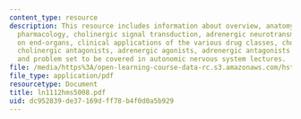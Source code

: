 ```yaml
---
content_type: resource
description: This resource includes information about overview, anatomy of autonomic
  pharmacology, cholinergic signal transduction, adrenergic neurotransmission, effects
  on end-organs, clinical applications of the various drug classes, cholinergic agonists,
  cholinergic antagonists, adrenergic agonists, adrenergic antagonists and questions
  and problem set to be covered in autonomic nervous system lectures.
file: /media/https%3A/open-learning-course-data-rc.s3.amazonaws.com/hst-151-principles-of-pharmacology-spring-2005/dc952839de37169dff78b4f0d0a5b929_ln1112hms5008.pdf
file_type: application/pdf
resourcetype: Document
title: ln1112hms5008.pdf
uid: dc952839-de37-169d-ff78-b4f0d0a5b929
---
```

